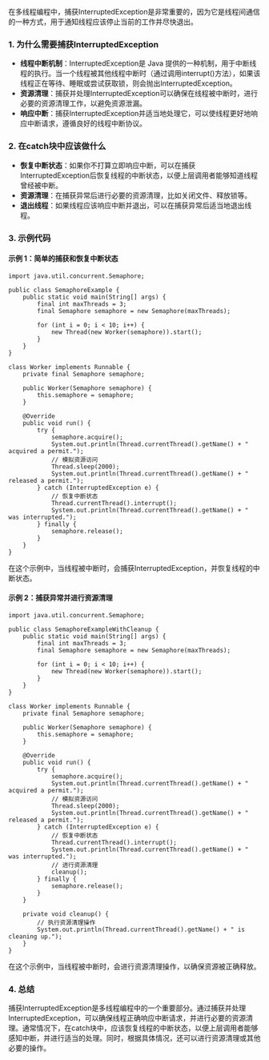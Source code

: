 在多线程编程中，捕获InterruptedException是非常重要的，因为它是线程间通信的一种方式，用于通知线程应该停止当前的工作并尽快退出。
### 1. 为什么需要捕获InterruptedException

- **线程中断机制**：InterruptedException是 Java 提供的一种机制，用于中断线程的执行。当一个线程被其他线程中断时（通过调用interrupt()方法），如果该线程正在等待、睡眠或尝试获取锁，则会抛出InterruptedException。
- **资源清理**：捕获并处理InterruptedException可以确保在线程被中断时，进行必要的资源清理工作，以避免资源泄漏。
- **响应中断**：捕获InterruptedException并适当地处理它，可以使线程更好地响应中断请求，遵循良好的线程中断协议。
### 2. 在catch块中应该做什么

- **恢复中断状态**：如果你不打算立即响应中断，可以在捕获InterruptedException后恢复线程的中断状态，以便上层调用者能够知道线程曾经被中断。
- **资源清理**：在捕获异常后进行必要的资源清理，比如关闭文件、释放锁等。
- **退出线程**：如果线程应该响应中断并退出，可以在捕获异常后适当地退出线程。
### 3. 示例代码
#### 示例 1：简单的捕获和恢复中断状态
```
import java.util.concurrent.Semaphore;

public class SemaphoreExample {
    public static void main(String[] args) {
        final int maxThreads = 3;
        final Semaphore semaphore = new Semaphore(maxThreads);

        for (int i = 0; i < 10; i++) {
            new Thread(new Worker(semaphore)).start();
        }
    }
}

class Worker implements Runnable {
    private final Semaphore semaphore;

    public Worker(Semaphore semaphore) {
        this.semaphore = semaphore;
    }

    @Override
    public void run() {
        try {
            semaphore.acquire();
            System.out.println(Thread.currentThread().getName() + " acquired a permit.");
            // 模拟资源访问
            Thread.sleep(2000);
            System.out.println(Thread.currentThread().getName() + " released a permit.");
        } catch (InterruptedException e) {
            // 恢复中断状态
            Thread.currentThread().interrupt();
            System.out.println(Thread.currentThread().getName() + " was interrupted.");
        } finally {
            semaphore.release();
        }
    }
}
```
在这个示例中，当线程被中断时，会捕获InterruptedException，并恢复线程的中断状态。
#### 示例 2：捕获异常并进行资源清理
```
import java.util.concurrent.Semaphore;

public class SemaphoreExampleWithCleanup {
    public static void main(String[] args) {
        final int maxThreads = 3;
        final Semaphore semaphore = new Semaphore(maxThreads);

        for (int i = 0; i < 10; i++) {
            new Thread(new Worker(semaphore)).start();
        }
    }
}

class Worker implements Runnable {
    private final Semaphore semaphore;

    public Worker(Semaphore semaphore) {
        this.semaphore = semaphore;
    }

    @Override
    public void run() {
        try {
            semaphore.acquire();
            System.out.println(Thread.currentThread().getName() + " acquired a permit.");
            // 模拟资源访问
            Thread.sleep(2000);
            System.out.println(Thread.currentThread().getName() + " released a permit.");
        } catch (InterruptedException e) {
            // 恢复中断状态
            Thread.currentThread().interrupt();
            System.out.println(Thread.currentThread().getName() + " was interrupted.");
            // 进行资源清理
            cleanup();
        } finally {
            semaphore.release();
        }
    }

    private void cleanup() {
        // 执行资源清理操作
        System.out.println(Thread.currentThread().getName() + " is cleaning up.");
    }
}
```
在这个示例中，当线程被中断时，会进行资源清理操作，以确保资源被正确释放。
### 4. 总结
捕获InterruptedException是多线程编程中的一个重要部分。通过捕获并处理InterruptedException，可以确保线程正确响应中断请求，并进行必要的资源清理。通常情况下，在catch块中，应该恢复线程的中断状态，以便上层调用者能够感知中断，并进行适当的处理。同时，根据具体情况，还可以进行资源清理或其他必要的操作。
